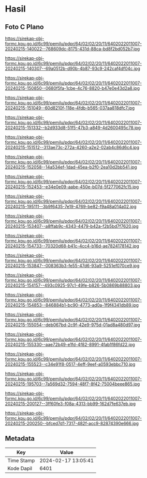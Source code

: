 # Hasil

## Foto C Plano

https://sirekap-obj-formc.kpu.go.id/6c99/pemilu/pdpr/64/02/02/20/11/6402022011007-20240215-140022--768609dc-8175-431d-88ca-bd8f2bd052b7.jpg

https://sirekap-obj-formc.kpu.go.id/6c99/pemilu/pdpr/64/02/02/20/11/6402022011007-20240215-140307--69a0512b-d90b-4b87-93c9-242caf4df04c.jpg

https://sirekap-obj-formc.kpu.go.id/6c99/pemilu/pdpr/64/02/02/20/11/6402022011007-20240215-150850--0680f5fa-1cbe-4c76-8820-b47e0e43d2a8.jpg

https://sirekap-obj-formc.kpu.go.id/6c99/pemilu/pdpr/64/02/02/20/11/6402022011007-20240215-151049--60d8210f-118e-4fdb-b565-037aa818dfc7.jpg

https://sirekap-obj-formc.kpu.go.id/6c99/pemilu/pdpr/64/02/02/20/11/6402022011007-20240215-151332--b2d933d8-51f5-47b3-a849-4d2600495c78.jpg

https://sirekap-obj-formc.kpu.go.id/6c99/pemilu/pdpr/64/02/02/20/11/6402022011007-20240215-151512--313ae73c-272a-4260-a2e2-02ab4c86d6c4.jpg

https://sirekap-obj-formc.kpu.go.id/6c99/pemilu/pdpr/64/02/02/20/11/6402022011007-20240215-152058--14a534ef-1dad-45ea-b2f0-2ea10d2bb541.jpg

https://sirekap-obj-formc.kpu.go.id/6c99/pemilu/pdpr/64/02/02/20/11/6402022011007-20240215-152453--e34e0e09-aabe-450e-b07d-5f277062fc15.jpg

https://sirekap-obj-formc.kpu.go.id/6c99/pemilu/pdpr/64/02/02/20/11/6402022011007-20240215-195111--3b9f6435-7e19-4769-be82-f9a48a014a02.jpg

https://sirekap-obj-formc.kpu.go.id/6c99/pemilu/pdpr/64/02/02/20/11/6402022011007-20240215-153407--a8ffab9c-4343-4479-b42a-f2b5bd7f7620.jpg

https://sirekap-obj-formc.kpu.go.id/6c99/pemilu/pdpr/64/02/02/20/11/6402022011007-20240215-154733--70320d68-b41c-4cc4-b16d-ae7824178142.jpg

https://sirekap-obj-formc.kpu.go.id/6c99/pemilu/pdpr/64/02/02/20/11/6402022011007-20240215-153847--008363b3-fe55-47d6-93a9-5251ef070ce9.jpg

https://sirekap-obj-formc.kpu.go.id/6c99/pemilu/pdpr/64/02/02/20/11/6402022011007-20240215-154157--493c0925-97c1-49fe-b826-5b0869b88803.jpg

https://sirekap-obj-formc.kpu.go.id/6c99/pemilu/pdpr/64/02/02/20/11/6402022011007-20240215-154853--846884b1-bc90-4773-ad0a-1f9f4341db89.jpg

https://sirekap-obj-formc.kpu.go.id/6c99/pemilu/pdpr/64/02/02/20/11/6402022011007-20240215-155054--deb067bd-2c9f-42e9-975d-01ad8a480d97.jpg

https://sirekap-obj-formc.kpu.go.id/6c99/pemilu/pdpr/64/02/02/20/11/6402022011007-20240215-155330--aae72b49-e1fd-4f82-8991-4fab1f86fd22.jpg

https://sirekap-obj-formc.kpu.go.id/6c99/pemilu/pdpr/64/02/02/20/11/6402022011007-20240215-155523--c34e91f8-0517-4eff-9eef-a0593ebbc710.jpg

https://sirekap-obj-formc.kpu.go.id/6c99/pemilu/pdpr/64/02/02/20/11/6402022011007-20240215-195703--7a569d32-7594-48f7-8f42-75004beee865.jpg

https://sirekap-obj-formc.kpu.go.id/6c99/pemilu/pdpr/64/02/02/20/11/6402022011007-20240215-200127--3ff60fe3-f08a-4313-bb99-162d7fe637eb.jpg

https://sirekap-obj-formc.kpu.go.id/6c99/pemilu/pdpr/64/02/02/20/11/6402022011007-20240215-200250--bfced7d1-7317-482f-acc9-82874390e666.jpg


## Metadata

| Key        | Value               |
| ---------- | ------------------- |
| Time Stamp | 2024-02-17 13:05:41 |
| Kode Dapil | 6401                |



